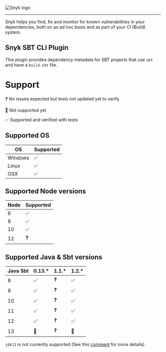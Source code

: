 ![Snyk logo](https://snyk.io/style/asset/logo/snyk-print.svg)

***

Snyk helps you find, fix and monitor for known vulnerabilities in your dependencies, both on an ad hoc basis and as part of your CI (Build) system.

## Snyk SBT CLI Plugin

This plugin provides dependency metadata for SBT projects that use `sbt` and have a `build.sbt` file.



# Support

❓ No issues expected but tests not updated yet to verify

🚫 Not supported yet

✅ Supported and verified with tests

## Supported OS

| OS  |  Supported |
|---|---|
| Windows  | ✅|
| Linux  | ✅|
| OSX  | ✅|

## Supported Node versions

| Node  |  Supported |
|---|---|
| 6  | ✅|
| 8  | ✅|
| 10  | ✅|
| 12  | ❓|

## Supported Java & Sbt versions

| Java Sbt|0.13.* |1.1.*|1.2.* |
|---|---|---|---|
| 8  |  ✅ |  ❓ |  ✅ |
| 9  | ✅  | ❓ |  ✅ |
| 10  |  ✅ | ❓ |  ✅ |
| 11  |  ✅ |  ❓ |  ✅ |
| 12  |  ✅ |  ❓ |  ✅ |
| 13  |  🚫 |  ❓ |  🚫 |

`jdk13` is not currently supported (See this [comment](https://github.com/snyk/snyk-sbt-plugin/pull/61#issuecomment-521356342) for more details)

